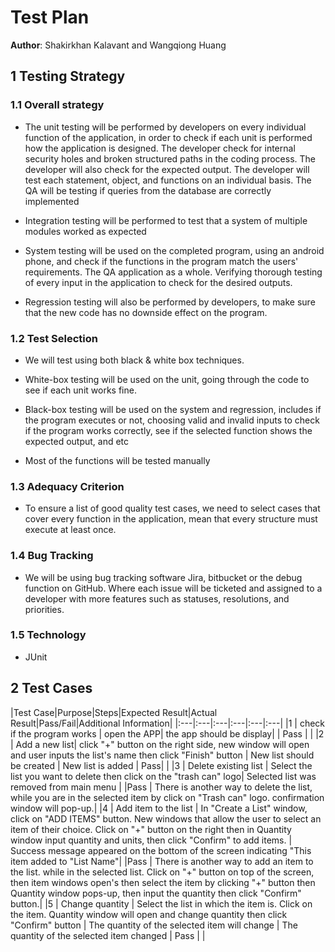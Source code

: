 # Test Plan

**Author**: Shakirkhan Kalavant and Wangqiong Huang

## 1 Testing Strategy

### 1.1 Overall strategy

- The unit testing will be performed by developers on every individual function of the application, in order to check if each unit is performed how the application is designed. The developer check for internal security holes and broken structured paths in the coding process. The developer will also check for the expected output. The developer will test each statement, object, and functions on an individual basis. The QA will be testing if queries from the database are correctly implemented

- Integration testing will be performed to test that a system of multiple modules worked as expected

- System testing will be used on the completed program, using an android phone, and check if the functions in the program match the users' requirements. The QA application as a whole. Verifying thorough testing of every input in the application to check for the desired outputs.

- Regression testing will also be performed by developers, to make sure that the new code has no downside effect on the program.

### 1.2 Test Selection

- We will test using both black & white box techniques.

- White-box testing will be used on the unit, going through the code to see if each unit works fine.

- Black-box testing will be used on the system and regression, includes if the program executes or not, choosing valid and invalid inputs to check if the program works correctly, see if the selected function shows the expected output, and etc

 - Most of the functions will be tested manually


### 1.3 Adequacy Criterion

- To ensure a list of good quality test cases, we need to select cases that cover every function in the application, mean that every structure must execute at least once.

### 1.4 Bug Tracking

- We will be using bug tracking software Jira, bitbucket or the debug function on GitHub. Where each issue will be ticketed and assigned to a developer with more features such as statuses, resolutions, and priorities.

### 1.5 Technology

 - JUnit

## 2 Test Cases
|Test Case|Purpose|Steps|Expected Result|Actual Result|Pass/Fail|Additional Information|
|:---|:---|:---|:---|:---|:---|
|1 | check if the program works | open the APP| the app should be display| | Pass | |
|2 | Add a new list| click "+" button on the right side, new window will open and user inputs the list's name then click "Finish" button | New list should be created | New list is added | Pass| |
|3 | Delete existing list | Select the list you want to delete then click on the "trash can" logo| Selected list was removed from main menu | |Pass | There is another way to delete the list, while you are in the selected item by click on "Trash can" logo. confirmation window will pop-up.|
|4 | Add item to the list | In "Create a List" window, click on "ADD ITEMS" button. New windows that allow the user to select an item of their choice. Click on "+" button on the right then in Quantity window input quantity and units, then click "Confirm" to add items. | Success message appeared on the bottom of the screen indicating "This item added to "List Name"| |Pass | There is another way to add an item to the list. while in the selected list. Click on "+" button on top of the screen, then item windows open's then select the item by clicking "+" button then Quantity window pops-up, then input the quantity then click "Confirm" button.|
|5 | Change quantity | Select the list in which the item is. Click on the item. Quantity window will open and change quantity then click "Confirm" button | The quantity of the selected item will change | The quantity of the selected item changed | Pass | |
